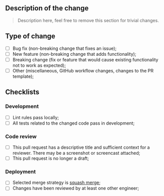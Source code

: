 ## Description of the change

> Description here, feel free to remove this section for trivial changes.

## Type of change

- [ ] Bug fix (non-breaking change that fixes an issue);
- [ ] New feature (non-breaking change that adds functionality);
- [ ] Breaking change (fix or feature that would cause existing functionality not to work as expected);
- [ ] Other (miscellaneous, GitHub workflow changes, changes to the PR template);

## Checklists

### Development

- [ ] Lint rules pass locally;
- [ ] All tests related to the changed code pass in development;

### Code review

- [ ] This pull request has a descriptive title and sufficient context for a reviewer. There may be a screenshot or screencast attached;
- [ ] This pull request is no longer a draft;

### Deployment

- [ ] Selected merge strategy is [squash merge](https://docs.github.com/en/github/collaborating-with-pull-requests/incorporating-changes-from-a-pull-request/about-pull-request-merges#squash-and-merge-your-pull-request-commits);
- [ ] Changes have been reviewed by at least one other engineer;
